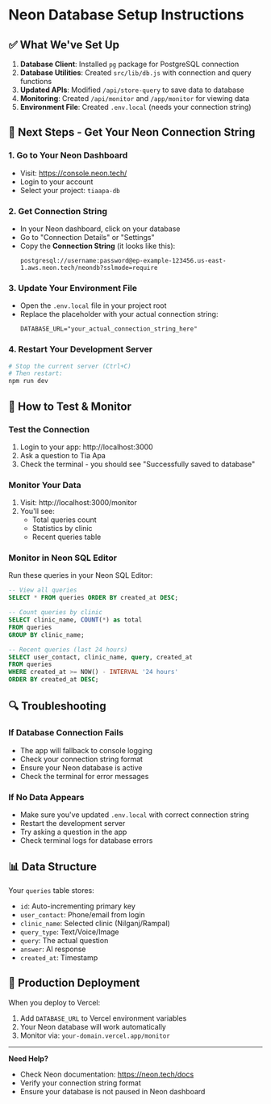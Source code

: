 # Neon Database Setup Instructions

## ✅ What We've Set Up

1. **Database Client**: Installed `pg` package for PostgreSQL connection
2. **Database Utilities**: Created `src/lib/db.js` with connection and query functions
3. **Updated APIs**: Modified `/api/store-query` to save data to database
4. **Monitoring**: Created `/api/monitor` and `/app/monitor` for viewing data
5. **Environment File**: Created `.env.local` (needs your connection string)

## 🔧 Next Steps - Get Your Neon Connection String

### 1. Go to Your Neon Dashboard
- Visit: https://console.neon.tech/
- Login to your account
- Select your project: `tiaapa-db`

### 2. Get Connection String
- In your Neon dashboard, click on your database
- Go to "Connection Details" or "Settings"
- Copy the **Connection String** (it looks like this):
  ```
  postgresql://username:password@ep-example-123456.us-east-1.aws.neon.tech/neondb?sslmode=require
  ```

### 3. Update Your Environment File
- Open the `.env.local` file in your project root
- Replace the placeholder with your actual connection string:
  ```
  DATABASE_URL="your_actual_connection_string_here"
  ```

### 4. Restart Your Development Server
```bash
# Stop the current server (Ctrl+C)
# Then restart:
npm run dev
```

## 🎯 How to Test & Monitor

### Test the Connection
1. Login to your app: http://localhost:3000
2. Ask a question to Tia Apa
3. Check the terminal - you should see "Successfully saved to database"

### Monitor Your Data
1. Visit: http://localhost:3000/monitor
2. You'll see:
   - Total queries count
   - Statistics by clinic
   - Recent queries table

### Monitor in Neon SQL Editor
Run these queries in your Neon SQL Editor:

```sql
-- View all queries
SELECT * FROM queries ORDER BY created_at DESC;

-- Count queries by clinic
SELECT clinic_name, COUNT(*) as total 
FROM queries 
GROUP BY clinic_name;

-- Recent queries (last 24 hours)
SELECT user_contact, clinic_name, query, created_at 
FROM queries 
WHERE created_at >= NOW() - INTERVAL '24 hours'
ORDER BY created_at DESC;
```

## 🔍 Troubleshooting

### If Database Connection Fails
- The app will fallback to console logging
- Check your connection string format
- Ensure your Neon database is active
- Check the terminal for error messages

### If No Data Appears
- Make sure you've updated `.env.local` with correct connection string
- Restart the development server
- Try asking a question in the app
- Check terminal logs for database errors

## 📊 Data Structure

Your `queries` table stores:
- `id`: Auto-incrementing primary key
- `user_contact`: Phone/email from login
- `clinic_name`: Selected clinic (Nilganj/Rampal)
- `query_type`: Text/Voice/Image
- `query`: The actual question
- `answer`: AI response
- `created_at`: Timestamp

## 🚀 Production Deployment

When you deploy to Vercel:
1. Add `DATABASE_URL` to Vercel environment variables
2. Your Neon database will work automatically
3. Monitor via: `your-domain.vercel.app/monitor`

---

**Need Help?** 
- Check Neon documentation: https://neon.tech/docs
- Verify your connection string format
- Ensure your database is not paused in Neon dashboard 